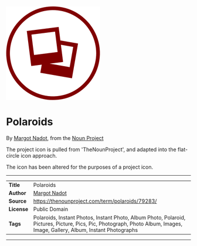 ![Project icon](icon.png)
# Polaroids
By [Margot Nadot](https://thenounproject.com/Marc%20Nadue/), from the [Noun Project](https://thenounproject.com/term/polaroids/79283/)

The project icon is pulled from 'TheNounProject', and adapted into the flat-circle icon approach.

The icon has been altered for the purposes of a project icon.

---
|||
|---|---|
|**Title**|Polaroids|
|**Author**|[Margot Nadot](https://thenounproject.com/Marc%20Nadue/)|
|**Source**|https://thenounproject.com/term/polaroids/79283/|
|**License**|Public Domain|
|**Tags**|Polaroids, Instant Photos, Instant Photo, Album Photo, Polaroid, Pictures, Picture, Pics, Pic, Photograph, Photo Album, Images, Image, Gallery, Album, Instant Photographs|

---
